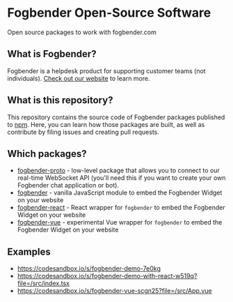 # Fogbender Open-Source Software
Open source packages to work with fogbender.com


## What is Fogbender?

Fogbender is a helpdesk product for supporting customer teams (not individuals). [Check out our website](https://fogbender.com/) to learn more.


## What is this repository?

This repository contains the source code of Fogbender packages published to [npm](https://www.npmjs.com/). Here, you can learn how those packages are built, as well as contribute by filing issues and creating pull requests.

## Which packages?

- [fogbender-proto](https://www.npmjs.com/package/fogbender-proto) - low-level package that allows you to connect to our
real-time WebSocket API (you'll need this if you want to create your own Fogbender chat application or bot).
- [fogbender](https://www.npmjs.com/package/fogbender) - vanilla JavaScript module to embed the Fogbender Widget on your
website
- [fogbender-react](https://www.npmjs.com/package/fogbender-react) - React wrapper for `fogbender` to embed the Fogbender
Widget on your website
- [fogbender-vue](https://www.npmjs.com/package/fogbender-react) - experimental Vue wrapper for `fogbender` to embed
the Fogbender Widget on your website

## Examples

- https://codesandbox.io/s/fogbender-demo-7e0kg
- https://codesandbox.io/s/fogbender-demo-with-react-w519q?file=/src/index.tsx
- https://codesandbox.io/s/fogbender-vue-scgn25?file=/src/App.vue

